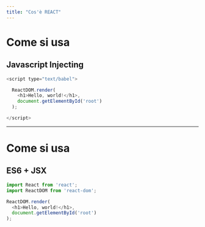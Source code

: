 ```yaml
---
title: "Cos'è REACT"
---
```


# Come si usa

## Javascript Injecting
  
```javascript
<script type="text/babel">

  ReactDOM.render(
    <h1>Hello, world!</h1>,
    document.getElementById('root')
  );

</script>
```

---

# Come si usa

## ES6 + JSX

```javascript
import React from 'react';
import ReactDOM from 'react-dom';

ReactDOM.render(
  <h1>Hello, world!</h1>,
  document.getElementById('root')
);
```